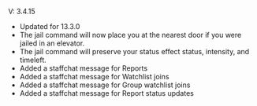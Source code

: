 
V: 3.4.15
 - Updated for 13.3.0
 - The jail command will now place you at the nearest door if you were jailed in an elevator.
 - The jail command will preserve your status effect status, intensity, and timeleft.
 - Added a staffchat message for Reports
 - Added a staffchat message for Watchlist joins
 - Added a staffchat message for Group watchlist joins
 - Added a staffchat message for Report status updates